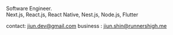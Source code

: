 Software Engineer.
</br>
Next.js, React.js, React Native, Nest.js, Node.js, Flutter

contact: jiun.dev@gmail.com
business : jiun.shin@runnershigh.me
